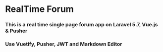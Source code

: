 # RealTime Forum

### This is a real time single page forum app on Laravel 5.7, Vue.js & Pusher

### Use Vuetify, Pusher, JWT and Markdown Editor